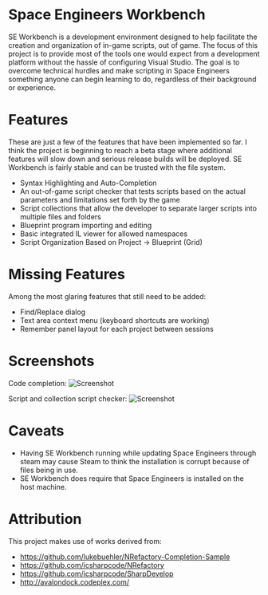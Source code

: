 Space Engineers Workbench
=================================
SE Workbench is a development environment designed to help facilitate the creation and organization of in-game scripts, out of game. The focus of this project is to provide most of the tools one would expect from a development platform without the hassle of configuring Visual Studio. The goal is to overcome technical hurdles and make scripting in Space Engineers something anyone can begin learning to do, regardless of their background or experience.

Features
=================================
These are just a few of the features that have been implemented so far. I think the project is beginning to reach a beta stage where additional features will slow down and serious release builds will be deployed. SE Workbench is fairly stable and can be trusted with the file system.

 * Syntax Highlighting and Auto-Completion
 * An out-of-game script checker that tests scripts based on the actual parameters and limitations set forth by the game
 * Script collections that allow the developer to separate larger scripts into multiple files and folders
 * Blueprint program importing and editing
 * Basic integrated IL viewer for allowed namespaces
 * Script Organization Based on Project -> Blueprint (Grid)

Missing Features
=================================
Among the most glaring features that still need to be added:
 * Find/Replace dialog
 * Text area context menu (keyboard shortcuts are working)
 * Remember panel layout for each project between sessions

Screenshots
=================================
Code completion:
![Screenshot](https://raw.githubusercontent.com/gilgame/SEWorkbench/master/Doc/seworkbench-1.png)

Script and collection script checker:
![Screenshot](https://raw.githubusercontent.com/gilgame/SEWorkbench/master/Doc/seworkbench-2.png)

Caveats
=================================
 * Having SE Workbench running while updating Space Engineers through steam may cause Steam to think the installation is corrupt because of files being in use.
 * SE Workbench does require that Space Engineers is installed on the host machine.

Attribution
=================================
This project makes use of works derived from:
 * https://github.com/lukebuehler/NRefactory-Completion-Sample
 * https://github.com/icsharpcode/NRefactory
 * https://github.com/icsharpcode/SharpDevelop
 * http://avalondock.codeplex.com/
